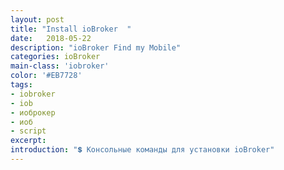 ```yaml
---
layout: post
title: "Install ioBroker  "
date:   2018-05-22
description: "ioBroker Find my Mobile"
categories: ioBroker
main-class: 'iobroker'
color: '#EB7728'
tags:
- iobroker
- iob
- иоброкер
- иоб
- script 
excerpt:
introduction: "💲 Консольные команды для установки ioBroker"
---
```

